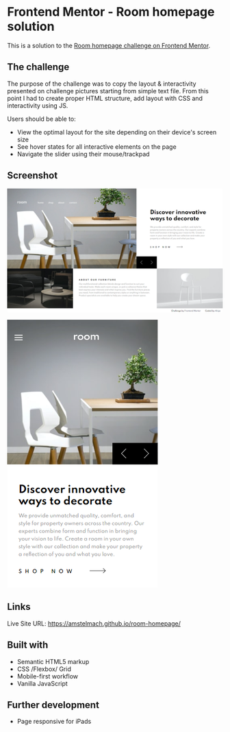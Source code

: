# Frontend Mentor - Room homepage solution

This is a solution to the [Room homepage challenge on Frontend Mentor](https://www.frontendmentor.io/challenges/room-homepage-BtdBY_ENq).

## The challenge

The purpose of the challenge was to copy the layout & interactivity presented on challenge pictures starting from simple text file. From this point I had to create proper HTML structure, add layout with CSS and interactivity using JS.

Users should be able to:

- View the optimal layout for the site depending on their device's screen size
- See hover states for all interactive elements on the page
- Navigate the slider using their mouse/trackpad

## Screenshot

![Desktop view](screenshot/deskop_view.png "Desktop view")

![Mobile view](screenshot/mobile_view.png "Mobile view")

## Links

Live Site URL: https://amstelmach.github.io/room-homepage/

## Built with

- Semantic HTML5 markup
- CSS /Flexbox/ Grid
- Mobile-first workflow
- Vanilla JavaScript

## Further development

- Page responsive for iPads
